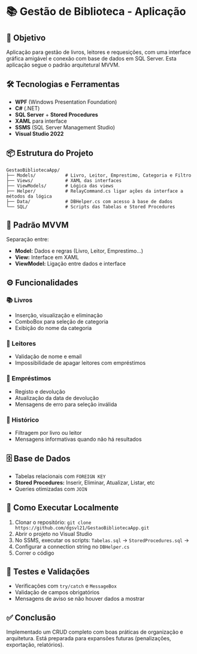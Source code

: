 <!DOCTYPE html>
<html lang="pt">
<head>
    <meta charset="UTF-8">
    <meta name="viewport" content="width=device-width, initial-scale=1.0">
</head>

<body>
<h1>📚 Gestão de Biblioteca - Aplicação </h1>

<h2>🎯 Objetivo</h2>
<p>Aplicação para gestão de livros, leitores e requesições, com uma interface gráfica amigável e conexão com base de dados em SQL Server. Esta aplicação segue o padrão arquitetural <span class="highlight">MVVM</span>.</p>

<h2>🛠️ Tecnologias e Ferramentas</h2>
<ul>
    <li><strong>WPF</strong> (Windows Presentation Foundation)</li>
    <li><strong>C#</strong> (.NET)</li>
    <li><strong>SQL Server</strong> + <strong>Stored Procedures</strong></li>
    <li><strong>XAML</strong> para interface</li>
    <li><strong>SSMS</strong> (SQL Server Management Studio)</li>
    <li><strong>Visual Studio 2022</strong></li>
</ul>

<h2>📦 Estrutura do Projeto</h2>
<pre><code>GestaoBibliotecaApp/
├── Models/           # Livro, Leitor, Emprestimo, Categoria e Filtro
├── Views/            # XAML das interfaces
├── ViewModels/       # Lógica das views
├── Helper/           # RelayCommand.cs ligar ações da interface a métodos da lógica 
├── Data/             # DBHelper.cs com acesso à base de dados
└── SQL/              # Scripts das Tabelas e Stored Procedures</code></pre>

<h2>🧩 Padrão MVVM</h2>
<p>Separação entre:</p>
<ul>
    <li><strong>Model:</strong> Dados e regras (Livro, Leitor, Emprestimo...)</li>
    <li><strong>View:</strong> Interface em XAML</li>
    <li><strong>ViewModel:</strong> Ligação entre dados e interface</li>
</ul>

<h2>⚙️ Funcionalidades</h2>
<h3>📚 Livros</h3>
<ul>
    <li>Inserção, visualização e eliminação</li>
    <li>ComboBox para seleção de categoria</li>
    <li>Exibição do nome da categoria</li>
</ul>

<h3>👤 Leitores</h3>
<ul>
    <li>Validação de nome e email</li>
    <li>Impossibilidade de apagar leitores com empréstimos</li>
</ul>

<h3>📖 Empréstimos</h3>
<ul>
    <li>Registo e devolução</li>
    <li>Atualização da data de devolução</li>
    <li>Mensagens de erro para seleção inválida</li>
</ul>

<h3>📂 Histórico</h3>
<ul>
    <li>Filtragem por livro ou leitor</li>
    <li>Mensagens informativas quando não há resultados</li>
</ul>

<h2>🗄️ Base de Dados</h2>
<ul>
    <li>Tabelas relacionais com <code>FOREIGN KEY</code></li>
    <li><strong>Stored Procedures:</strong> Inserir, Eliminar, Atualizar, Listar, etc</li>
    <li>Queries otimizadas com <code>JOIN</code></li>
</ul>

<h2>🚀 Como Executar Localmente</h2>
<ol>
    <li>Clonar o repositório: <code>git clone https://github.com/dgsvl21/GestaoBibliotecaApp.git</code></li>
    <li>Abrir o projeto no Visual Studio</li>
    <li>No SSMS, executar os scripts: <code>Tabelas.sql</code> &rarr; <code>StoredProcedures.sql</code> &rarr;</li>
    <li>Configurar a connection string no <code>DBHelper.cs</code></li>
    <li>Correr o código</li>
</ol>

<h2>🧪 Testes e Validações</h2>
<ul>
    <li>Verificações com <code>try/catch</code> e <code>MessageBox</code></li>
    <li>Validação de campos obrigatórios</li>
    <li>Mensagens de aviso se não houver dados a mostrar</li>
</ul>

<h2>✅ Conclusão</h2>
<p>Implementado um CRUD completo com boas práticas de organização e arquitetura. Está preparada para expansões futuras (penalizações, exportação, relatórios).</p>

</body>
</html>
